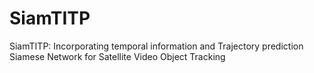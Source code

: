 # SiamTITP
SiamTITP: Incorporating temporal information and Trajectory prediction Siamese Network for Satellite Video Object Tracking
